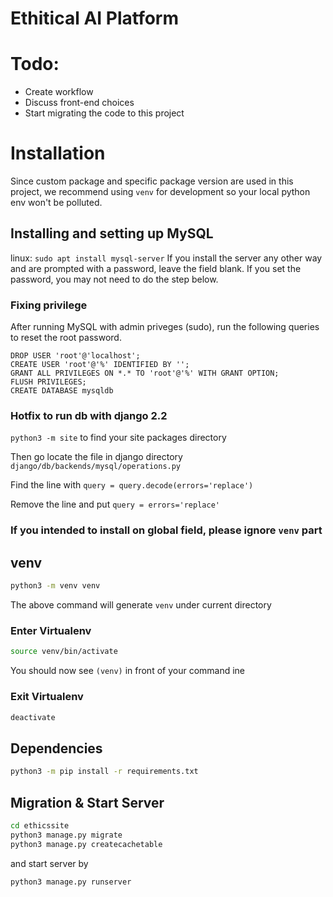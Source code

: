 # Ethitical AI Platform

# Todo:

- Create workflow
- Discuss front-end choices
- Start migrating the code to this project

# Installation

Since custom package and specific package version are used in this project, we recommend using `venv` for development so your local python env won't be polluted.

## Installing and setting up MySQL
linux: ```sudo apt install mysql-server```
If you install the server any other way and are prompted with a password, leave the field blank.
If you set the password, you may not need to do the step below. 

### Fixing privilege
After running MySQL with admin priveges (sudo), run the following queries to reset the root password.

```
DROP USER 'root'@'localhost';
CREATE USER 'root'@'%' IDENTIFIED BY '';
GRANT ALL PRIVILEGES ON *.* TO 'root'@'%' WITH GRANT OPTION;
FLUSH PRIVILEGES;
CREATE DATABASE mysqldb
```

### Hotfix to run db with django 2.2

```python3 -m site```
to find your site packages directory

Then go locate the file in django directory
```django/db/backends/mysql/operations.py```

Find the line with `query = query.decode(errors='replace')`

Remove the line and put `query = errors='replace'`

### If you intended to install on global field, please ignore `venv` part

## venv

```bash
python3 -m venv venv
```

The above command will generate `venv` under current directory

### Enter Virtualenv

```bash
source venv/bin/activate
```

You should now see `(venv)` in front of your command ine

### Exit Virtualenv

```bash
deactivate
```

## Dependencies

```bash
python3 -m pip install -r requirements.txt
```

<!--@TODO if custom packages uses, we could have a script to move then into `venv` or let user do their global package stuff.-->

## Migration & Start Server

```bash
cd ethicssite
python3 manage.py migrate
python3 manage.py createcachetable
```

and start server by

```bash
python3 manage.py runserver
```

